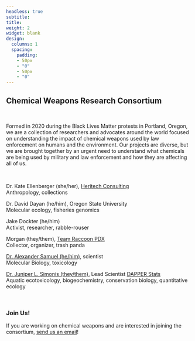 ```yaml
---
headless: true
subtitle: 
title: 
weight: 2
widget: blank
design:
  columns: 1
  spacing:
    padding:
    - 50px
    - "0"
    - 50px
    - "0"
---
```


## Chemical Weapons Research Consortium

<br>

Formed in 2020 during the Black Lives Matter protests in Portland, Oregon, we are a collection of researchers and advocates around the world focused on understanding the impact of chemical weapons used by law enforcement on humans and the environment. 
Our projects are diverse, but we are brought together by an urgent need to understand what chemicals are being used by military and law enforcement and how they are affecting all of us.

<br>

Dr. Kate Ellenberger (she/her), [Heritech Consulting](https://heritechconsulting.com/)  
Anthropology, collections

Dr. David Dayan (he/him), Oregon State University  
Molecular ecology, fisheries genomics

Jake Dockter (he/him)  
Activist, researcher, rabble-rouser

Morgan (they/them), [Team Raccoon PDX](https://www.instagram.com/teamraccoonpdx/)  
Collector, organizer, trash panda

[Dr. Alexander Samuel (he/him)](https://www.gazlacrymo.fr), scientist  
Molecular Biology, toxicology

[Dr. Juniper L. Simonis (they/them)](https://www.dapperstats.com/author/dr.-juniper-l.-simonis/), Lead Scientist [DAPPER Stats](https://www.dapperstats.com)  
Aquatic ecotoxicology, biogeochemistry, conservation biology, quantitative ecology


<br>

### Join Us!

If you are working on chemical weapons and are interested in joining the consortium, [send us an email](mailto:chemicalweaponsresearch@protonmail.com)!
